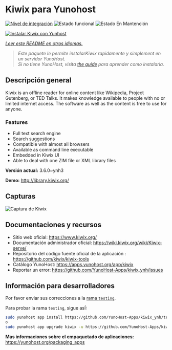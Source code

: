 <!--
Este archivo README esta generado automaticamente<https://github.com/YunoHost/apps/tree/master/tools/readme_generator>
No se debe editar a mano.
-->

# Kiwix para Yunohost

[![Nivel de integración](https://dash.yunohost.org/integration/kiwix.svg)](https://ci-apps.yunohost.org/ci/apps/kiwix/) ![Estado funcional](https://ci-apps.yunohost.org/ci/badges/kiwix.status.svg) ![Estado En Mantención](https://ci-apps.yunohost.org/ci/badges/kiwix.maintain.svg)

[![Instalar Kiwix con Yunhost](https://install-app.yunohost.org/install-with-yunohost.svg)](https://install-app.yunohost.org/?app=kiwix)

*[Leer este README en otros idiomas.](./ALL_README.md)*

> *Este paquete le permite instalarKiwix rapidamente y simplement en un servidor YunoHost.*  
> *Si no tiene YunoHost, visita [the guide](https://yunohost.org/install) para aprender como instalarla.*

## Descripción general

Kiwix is an offline reader for online content like Wikipedia, Project Gutenberg, or TED Talks. It makes knowledge available to people with no or limited internet access. The software as well as the content is free to use for anyone.

### Features

- Full text search engine
- Search suggestions
- Compatible with almost all browsers
- Available as command line executable
- Embedded in Kiwix UI
- Able to deal with one ZIM file or XML library files


**Versión actual:** 3.6.0~ynh3

**Demo:** <http://library.kiwix.org/>

## Capturas

![Captura de Kiwix](./doc/screenshots/screenshot.png)

## Documentaciones y recursos

- Sitio web oficial: <https://www.kiwix.org/>
- Documentación administrador oficial: <https://wiki.kiwix.org/wiki/Kiwix-serve/>
- Repositorio del código fuente oficial de la aplicación : <https://github.com/kiwix/kiwix-tools>
- Catálogo YunoHost: <https://apps.yunohost.org/app/kiwix>
- Reportar un error: <https://github.com/YunoHost-Apps/kiwix_ynh/issues>

## Información para desarrolladores

Por favor enviar sus correcciones a la [rama `testing`](https://github.com/YunoHost-Apps/kiwix_ynh/tree/testing).

Para probar la rama `testing`, sigue asÍ:

```bash
sudo yunohost app install https://github.com/YunoHost-Apps/kiwix_ynh/tree/testing --debug
o
sudo yunohost app upgrade kiwix -u https://github.com/YunoHost-Apps/kiwix_ynh/tree/testing --debug
```

**Mas informaciones sobre el empaquetado de aplicaciones:** <https://yunohost.org/packaging_apps>
